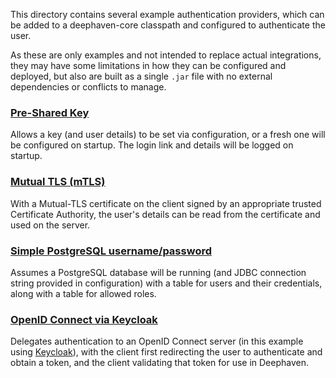 This directory contains several example authentication providers, which can be added to a deephaven-core classpath
and configured to authenticate the user. 

As these are only examples and not intended to replace actual integrations, they may have some limitations in how
they can be configured and deployed, but also are built as a single `.jar` file with no external dependencies or
conflicts to manage.

### [Pre-Shared Key](psk)
Allows a key (and user details) to be set via configuration, or a fresh one will be configured on startup. The login
link and details will be logged on startup. 

### [Mutual TLS (mTLS)](mTLS)
With a Mutual-TLS certificate on the client signed by an appropriate trusted Certificate Authority, the user's details
can be read from the certificate and used on the server.

### [Simple PostgreSQL username/password](sql-username-password)
Assumes a PostgreSQL database will be running (and JDBC connection string provided in configuration) with a table
for users and their credentials, along with a table for allowed roles.

### [OpenID Connect via Keycloak](oidc)
Delegates authentication to an OpenID Connect server (in this example using [Keycloak](https://keycloak.org/)), with
the client first redirecting the user to authenticate and obtain a token, and the client validating that token for use
in Deephaven.
